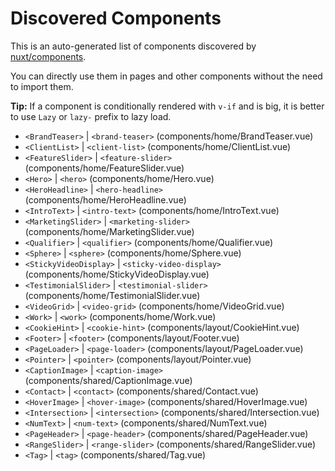 # Discovered Components

This is an auto-generated list of components discovered by [nuxt/components](https://github.com/nuxt/components).

You can directly use them in pages and other components without the need to import them.

**Tip:** If a component is conditionally rendered with `v-if` and is big, it is better to use `Lazy` or `lazy-` prefix to lazy load.

- `<BrandTeaser>` | `<brand-teaser>` (components/home/BrandTeaser.vue)
- `<ClientList>` | `<client-list>` (components/home/ClientList.vue)
- `<FeatureSlider>` | `<feature-slider>` (components/home/FeatureSlider.vue)
- `<Hero>` | `<hero>` (components/home/Hero.vue)
- `<HeroHeadline>` | `<hero-headline>` (components/home/HeroHeadline.vue)
- `<IntroText>` | `<intro-text>` (components/home/IntroText.vue)
- `<MarketingSlider>` | `<marketing-slider>` (components/home/MarketingSlider.vue)
- `<Qualifier>` | `<qualifier>` (components/home/Qualifier.vue)
- `<Sphere>` | `<sphere>` (components/home/Sphere.vue)
- `<StickyVideoDisplay>` | `<sticky-video-display>` (components/home/StickyVideoDisplay.vue)
- `<TestimonialSlider>` | `<testimonial-slider>` (components/home/TestimonialSlider.vue)
- `<VideoGrid>` | `<video-grid>` (components/home/VideoGrid.vue)
- `<Work>` | `<work>` (components/home/Work.vue)
- `<CookieHint>` | `<cookie-hint>` (components/layout/CookieHint.vue)
- `<Footer>` | `<footer>` (components/layout/Footer.vue)
- `<PageLoader>` | `<page-loader>` (components/layout/PageLoader.vue)
- `<Pointer>` | `<pointer>` (components/layout/Pointer.vue)
- `<CaptionImage>` | `<caption-image>` (components/shared/CaptionImage.vue)
- `<Contact>` | `<contact>` (components/shared/Contact.vue)
- `<HoverImage>` | `<hover-image>` (components/shared/HoverImage.vue)
- `<Intersection>` | `<intersection>` (components/shared/Intersection.vue)
- `<NumText>` | `<num-text>` (components/shared/NumText.vue)
- `<PageHeader>` | `<page-header>` (components/shared/PageHeader.vue)
- `<RangeSlider>` | `<range-slider>` (components/shared/RangeSlider.vue)
- `<Tag>` | `<tag>` (components/shared/Tag.vue)
